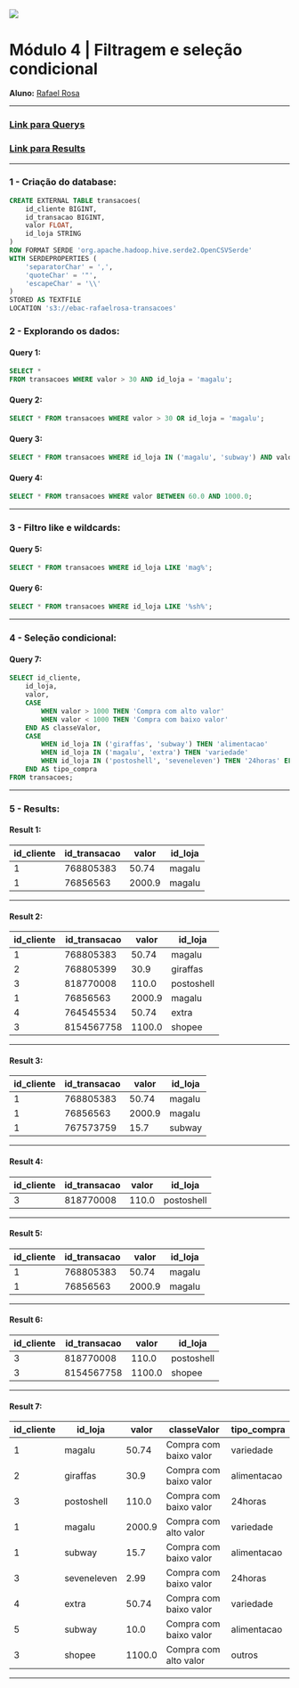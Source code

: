 [![](https://raw.githubusercontent.com/raafarosa/Ebac_Data_Scientist_General/main/utilities/newebac_logo_black_half.png)](https://github.com/raafarosa/Ebac_SQL_for_Data_Analysis)
---
# **Módulo 4** | Filtragem e seleção condicional

**Aluno:** [Rafael Rosa](https://www.linkedin.com/in/rafael-rosa-alves/)<br>

---

### [Link para Querys](https://github.com/raafarosa/Ebac_SQL_for_Data_Analysis/tree/main/Module%204%20-%20Filtragem%20e%20sele%C3%A7%C3%A3o%20condicional/Query) <br>
### [Link para Results](https://github.com/raafarosa/Ebac_SQL_for_Data_Analysis/tree/main/Module%204%20-%20Filtragem%20e%20sele%C3%A7%C3%A3o%20condicional/Results)

---
### **1 - Criação do database**: <br>

```sql
CREATE EXTERNAL TABLE transacoes(
	id_cliente BIGINT,
	id_transacao BIGINT,
	valor FLOAT,
	id_loja STRING
)
ROW FORMAT SERDE 'org.apache.hadoop.hive.serde2.OpenCSVSerde'
WITH SERDEPROPERTIES (
	'separatorChar' = ',',
	'quoteChar' = '"',
	'escapeChar' = '\\'
)
STORED AS TEXTFILE
LOCATION 's3://ebac-rafaelrosa-transacoes'
```
### **2 - Explorando os dados**: <br>

#### **Query 1:**

```sql
SELECT *
FROM transacoes WHERE valor > 30 AND id_loja = 'magalu';
```
#### **Query 2:**
```sql
SELECT * FROM transacoes WHERE valor > 30 OR id_loja = 'magalu';
```
#### **Query 3:**
```sql
SELECT * FROM transacoes WHERE id_loja IN ('magalu', 'subway') AND valor > 10;
```

#### **Query 4:**
```sql
SELECT * FROM transacoes WHERE valor BETWEEN 60.0 AND 1000.0;
```
---

### **3 - Filtro like e wildcards**: <br>

#### **Query 5:** <br>
```sql
SELECT * FROM transacoes WHERE id_loja LIKE 'mag%';
```

#### **Query 6:** <br>
```sql
SELECT * FROM transacoes WHERE id_loja LIKE '%sh%';
```

---

### **4 - Seleção condicional**: <br>

#### **Query 7:** <br>
```sql
SELECT id_cliente,
	id_loja,
	valor,
	CASE
		WHEN valor > 1000 THEN 'Compra com alto valor'
		WHEN valor < 1000 THEN 'Compra com baixo valor'
	END AS classeValor,
	CASE
		WHEN id_loja IN ('giraffas', 'subway') THEN 'alimentacao'
		WHEN id_loja IN ('magalu', 'extra') THEN 'variedade'
		WHEN id_loja IN ('postoshell', 'seveneleven') THEN '24horas' ELSE 'outros'
	END AS tipo_compra
FROM transacoes;
```

---
### **5 - Results**: <br>

#### **Result 1:**
|id_cliente|id_transacao|valor |id_loja|
|----------|------------|------|-------|
|1         |768805383   |50.74 |magalu |
|1         |76856563    |2000.9|magalu |

----

#### **Result 2:**
|id_cliente|id_transacao|valor |id_loja|
|----------|------------|------|-------|
|1         |768805383   |50.74 |magalu |
|2         |768805399   |30.9  |giraffas|
|3         |818770008   |110.0 |postoshell|
|1         |76856563    |2000.9|magalu |
|4         |764545534   |50.74 |extra  |
|3         |8154567758  |1100.0|shopee |

---

#### **Result 3:**
|id_cliente|id_transacao|valor |id_loja|
|----------|------------|------|-------|
|1         |768805383   |50.74 |magalu |
|1         |76856563    |2000.9|magalu |
|1         |767573759   |15.7  |subway |

---

#### **Result 4:**
|id_cliente|id_transacao|valor |id_loja|
|----------|------------|------|-------|
|3         |818770008   |110.0 |postoshell|

---

#### **Result 5:**
|id_cliente|id_transacao|valor |id_loja|
|----------|------------|------|-------|
|1         |768805383   |50.74 |magalu |
|1         |76856563    |2000.9|magalu |

---

#### **Result 6:**
|id_cliente|id_transacao|valor |id_loja|
|----------|------------|------|-------|
|3         |818770008   |110.0 |postoshell|
|3         |8154567758  |1100.0|shopee |

---

#### **Result 7:**
|id_cliente|id_loja  |valor |classeValor|tipo_compra|
|----------|---------|------|-----------|-----------|
|1         |magalu   |50.74 |Compra com baixo valor|variedade  |
|2         |giraffas |30.9  |Compra com baixo valor|alimentacao|
|3         |postoshell|110.0 |Compra com baixo valor|24horas    |
|1         |magalu   |2000.9|Compra com alto valor|variedade  |
|1         |subway   |15.7  |Compra com baixo valor|alimentacao|
|3         |seveneleven|2.99  |Compra com baixo valor|24horas    |
|4         |extra    |50.74 |Compra com baixo valor|variedade  |
|5         |subway   |10.0  |Compra com baixo valor|alimentacao|
|3         |shopee   |1100.0|Compra com alto valor|outros     |

---